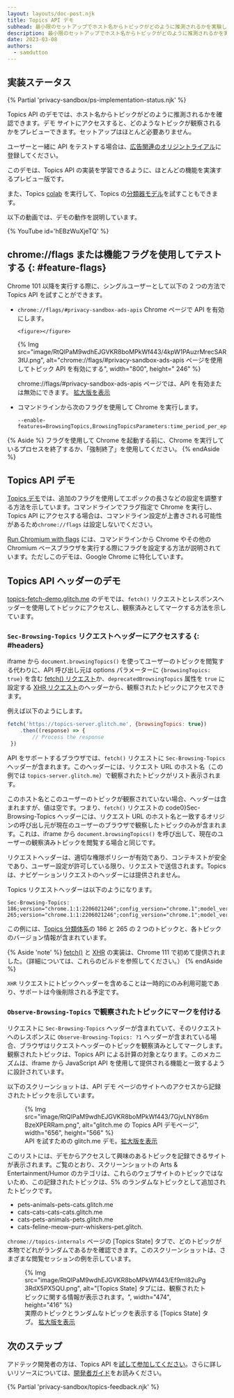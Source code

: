 ```yaml
---
layout: layouts/doc-post.njk
title: Topics API デモ
subhead: 最小限のセットアップでホスト名からトピックがどのように推測されるかを実験して学習します。
description: 最小限のセットアップでホスト名からトピックがどのように推測されるかを実験して学習します。
date: 2023-03-08
authors:
  - samdutton
---
```


## 実装ステータス

{% Partial 'privacy-sandbox/ps-implementation-status.njk' %}

Topics API のデモでは、ホスト名からトピックがどのように推測されるかを確認できます。デモ サイトにアクセスすると、どのようなトピックが観察されるかをプレビューできます。セットアップはほとんど必要ありません。

ユーザーと一緒に API をテストする場合は、[広告関連のオリジントライアル](/docs/privacy-sandbox/unified-origin-trial/)に登録してください。

このデモは、Topics API の実装を学習できるように、ほとんどの機能を実演するプレビュー版です。

また、Topics [colab](/docs/privacy-sandbox/topics/colab) を実行して、Topics の[分類器モデル](/docs/privacy-sandbox/topics/topic-classification/#classifier-model)を試すこともできます。

以下の動画では、デモの動作を説明しています。

{% YouTube id='hEBzWuXjeTQ' %}

## chrome://flags または機能フラグを使用してテストする {: #feature-flags}

Chrome 101 以降を実行する際に、シングルユーザーとして以下の 2 つの方法で Topics API を試すことができます。

- `chrome://flags/#privacy-sandbox-ads-apis` Chrome ページで API を有効にします。

      <figure></figure>

    {% Img src="image/RtQlPaM9wdhEJGVKR8boMPkWf443/4kpW1PAuzrMrecSAR3tU.png", alt="chrome://flags/#privacy-sandbox-ads-apis ページを使用してトピック API を有効にする", width="800", height=" 246" %}<figcaption> chrome://flags/#privacy-sandbox-ads-apis ページでは、API を有効または無効にできます。 <a href="https://wd.imgix.net/image/RtQlPaM9wdhEJGVKR8boMPkWf443/4kpW1PAuzrMrecSAR3tU.png?auto=format&amp;w=1600">拡大版を表示</a></figcaption>




- コマンドラインから次のフラグを使用して Chrome を実行します。

    ```text
    --enable-features=BrowsingTopics,BrowsingTopicsParameters:time_period_per_epoch/15s/browsing_topics_max_epoch_introduction_delay/3s,PrivacySandboxAdsAPIsOverride,PrivacySandboxSettings3,OverridePrivacySandboxSettingsLocalTesting
    ```

{% Aside %} フラグを使用して Chrome を起動する前に、Chrome を実行しているプロセスを終了するか、「強制終了」を使用してください。 {% endAside %}

## Topics API デモ

[Topics デモ](https://topics-demo.glitch.me/)では、追加のフラグを使用してエポックの長さなどの設定を調整する方法を示しています。コマンドラインでフラグ指定で Chrome を実行し、Topics API にアクセスする場合は、コマンドライン設定が上書きされる可能性があるため`chrome://flags` は設定しないでください。

[Run Chromium with flags](https://www.chromium.org/developers/how-tos/run-chromium-with-flags) には、コマンドラインから Chrome やその他の Chromium ベースブラウザを実行する際にフラグを設定する方法が説明されています。ただしこのデモは、Google Chrome に特化しています。

## Topics API ヘッダーのデモ

[topics-fetch-demo.glitch.me](https://topics-fetch-demo.glitch.me/) のデモでは、`fetch()` リクエストとレスポンスヘッダーを使用してトピックにアクセスし、観察済みとしてマークする方法を示しています。

### `Sec-Browsing-Topics` リクエストヘッダーにアクセスする {: #headers}

iframe から `document.browsingTopics()` を使ってユーザーのトピックを閲覧する代わりに、API 呼び出し元は options パラメーターに `{browsingTopics: true}` を含む [fetch() リクエスト](https://developer.mozilla.org/docs/Web/API/fetch)か、`deprecatedBrowsingTopics` 属性を `true` に設定する [XHR リクエスト](https://developer.mozilla.org/docs/Web/API/fetch)のヘッダーから、観察されたトピックにアクセスできます。

例えば以下のようにします。

```javascript
fetch('https://topics-server.glitch.me', {browsingTopics: true})
    .then((response) => {
        // Process the response
 })
```

API をサポートするブラウザでは、`fetch()` リクエストに `Sec-Browsing-Topics` ヘッダーが含まれます。このヘッダーには、リクエスト URL のホスト名（この例では `topics-server.glitch.me`）で観察されたトピックがリスト表示されます。

このホスト名とこのユーザーのトピックが観察されていない場合、ヘッダーは含まれますが、値は空です。つまり、`fetch()` リクエストの code0}Sec-Browsing-Topics ヘッダーには、リクエスト URL のホスト名と一致するオリジンの呼び出し元が現在のユーザーのブラウザで観察したトピックのみが含まれます。これは、iframe から `document.browsingTopics()` を呼び出して、現在のユーザーの観察済みトピックを閲覧する場合と同じです。

リクエストヘッダーは、適切な権限ポリシーが有効であり、コンテキストが安全であり、ユーザー設定が許可している限り、リクエストで送信されます。Topics は、ナビゲーションリクエストのヘッダーには提供されません。

Topics リクエストヘッダーは以下のようになります。

```text
Sec-Browsing-Topics: 186;version="chrome.1:1:2206021246";config_version="chrome.1";model_version="2206021246";taxonomy_version="1", 265;version="chrome.1:1:2206021246";config_version="chrome.1";model_version="2206021246";taxonomy_version="1"
```

この例には、[Topics 分類体系](https://github.com/patcg-individual-drafts/topics/blob/main/taxonomy_v1.md)の 186 と 265 の 2 つのトピックと、各トピックのバージョン情報が含まれています。

{% Aside 'note' %} [fetch()](https://chromium-review.googlesource.com/c/chromium/src/+/4044267) と [XHR](https://chromium-review.googlesource.com/c/chromium/src/+/4103742) の実装は、Chrome 111 で初めて提供されました。（詳細については、これらのビルドを参照してください。） {% endAside %}

<code>XHR</code> リクエストにトピックヘッダーを含めることは一時的にのみ利用可能であり、サポートは今後削除される予定です。

### `Observe-Browsing-Topics` で観察されたトピックにマークを付ける

リクエストに `Sec-Browsing-Topics` ヘッダーが含まれていて、そのリクエストへのレスポンスに `Observe-Browsing-Topics: ?1` ヘッダーが含まれている場合、ブラウザはリクエストヘッダーのトピックを観察済みとしてマークします。観察されたトピックは、Topics API による計算の対象となります。このメカニズムは、iframe から JavaScript API を使用して提供される機能と一致するように設計されています。

以下のスクリーンショットは、API デモ ページのサイトへのアクセスから記録されたトピックを示しています。

<figure>{% Img src="image/RtQlPaM9wdhEJGVKR8boMPkWf443/7GjvLNY86mBzeXPERRam.png", alt="glitch.me の Topics API デモページ", width="656", height="566" %} <figcaption> API を試すための glitch.me デモ。<a href="https://wd.imgix.net/image/RtQlPaM9wdhEJGVKR8boMPkWf443/7GjvLNY86mBzeXPERRam.png?auto=format&amp;w=1600">拡大版を表示</a></figcaption></figure>

このリストには、デモからアクセスして興味のあるトピックを記録できるサイトが表示されます。ご覧のとおり、スクリーンショットの Arts &amp; Entertainment/Humor のカテゴリは、これらのウェブサイトのトピックではないため、この記録されたトピックは、5% のランダムなトピックとして追加されたトピックです。

- pets-animals-pets-cats.glitch.me
- cats-cats-cats-cats.glitch.me
- cats-pets-animals-pets.glitch.me
- cats-feline-meow-purr-whiskers-pet.glitch.

`chrome://topics-internals` ページの [Topics State] タブで、どのトピックが本物でどれがランダムであるかを確認できます。このスクリーンショットは、さまざまな閲覧セッションの例を示しています。

<figure>{% Img src="image/RtQlPaM9wdhEJGVKR8boMPkWf443/Ef9ml82uPg3RdX5PX5QU.png", alt="[Topics State] タブには、観察されたトピックに関する情報が表示されます。", width="474", height="416" %}<figcaption>実際のトピックとランダムなトピックを表示する [Topics State] タブ。 <a href="https://wd.imgix.net/image/RtQlPaM9wdhEJGVKR8boMPkWf443/Ef9ml82uPg3RdX5PX5QU.png?auto=format&amp;w=1600">拡大版を表示</a></figcaption></figure>

## 次のステップ

アドテック開発者の方は、Topics API を[試して参加してください](/docs/privacy-sandbox/topics-experiment/)。さらに詳しいリソースについては、[開発者ガイド](/docs/privacy-sandbox/topics/)をお読みください。

{% Partial 'privacy-sandbox/topics-feedback.njk' %}
